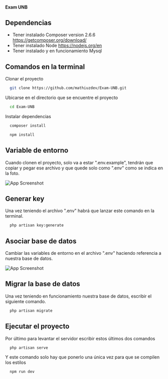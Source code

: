 
#### Exam UNB




## Dependencias 

- Tener instalado Composer version 2.6.6 https://getcomposer.org/download/
- Tener instalado Node https://nodejs.org/en
- Tener instalado y en funcionamiento Mysql 






## Comandos en la terminal
Clonar el proyecto

```bash
  git clone https://github.com/mathiuzdev/Exam-UNB.git
```

Ubicarse en el directorio que se encuentre el proyecto

```bash
  cd Exam-UNB
```

Instalar dependencias

```bash
  composer install 
```
```bash
  npm install
```



## Variable de entorno

Cuando clonen el proyecto, solo va a estar ".env.example", tendrán que copiar y pegar ese archivo y que quede solo como ".env" como se indica en la foto.



![App Screenshot](https://i.imgur.com/4ZUIfow.jpeg)


## Generar key

Una vez teniendo el archivo ".env" habrá que lanzar este comando en la terminal.

```bash
  php artisan key:generate
```

## Asociar base de datos

Cambiar las variables de entorno en el archivo ".env" haciendo referencia a nuestra base de datos.

![App Screenshot](https://i.imgur.com/g9aOcCV.png)

## Migrar la base de datos

Una vez teniendo en funcionamiento nuestra base de datos, escribir el siguiente comando.

```bash
  php artisan migrate
```

## Ejecutar el proyecto

Por último para levantar el servidor escribir estos últimos dos comandos

```bash
  php artisan serve
```

Y este comando solo hay que ponerlo una única vez para que se compilen los estilos

```bash
  npm run dev
```



